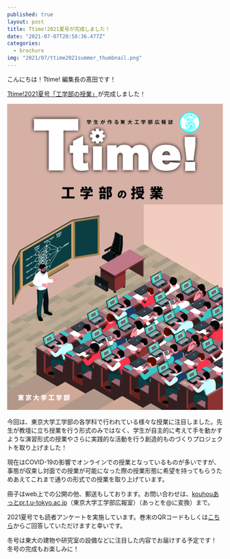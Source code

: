 ```yaml
---
published: true
layout: post
title: Ttime!2021夏号が完成しました！
date: "2021-07-07T20:58:36.477Z"
categories:
  - brochure
img: "2021/07/ttime2021summer_thumbnail.png"
---
```


こんにちは！Ttime! 編集長の髙田です！

[Ttime!2021夏号「工学部の授業」](https://www.t.u-tokyo.ac.jp/shared/public_relations/data/setcmm_20160725181747287435428723_600456.pdf)が完成しました！

[![Image](/assets/images/2021/07/ttime2021summer.png)](https://www.t.u-tokyo.ac.jp/shared/public_relations/data/setcmm_20160725181747287435428723_600456.pdf)


今回は、東京大学工学部の各学科で行われている様々な授業に注目しました。先生が教壇に立ち授業を行う形式のみではなく、学生が自主的に考えて手を動かすような演習形式の授業やさらに実践的な活動を行う創造的ものづくりプロジェクトを取り上げました！

現在はCOVID-19の影響でオンラインでの授業となっているものが多いですが、事態が収束し対面での授業が可能になった際の授業形態に希望を持ってもらうためあえてこれまで通りの形式での授業を取り上げています。

冊子はweb上での公開の他、郵送もしております。お問い合わせは、[kouhouあっとpr.t.u-tokyo.ac.jp]()（東京大学工学部広報室）（あっとを@に変換）まで。

2021夏号でも読者アンケートを実施しています。巻末のQRコードもしくは[こちら](https://docs.google.com/forms/d/e/1FAIpQLSd-D5ENN9zefxJUzhzefj9N0GTBkh1lf_yBLs4r2VB7aZyNXA/viewform)からご回答していただけますと幸いです。

冬号は東大の建物や研究室の設備などに注目した内容でお届けする予定です！
冬号の完成もお楽しみに！
